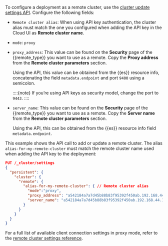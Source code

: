 <!--
This snippet is in use in the following locations:
- ec-remote-cluster-same-ess.md
- ec-remote-cluster-other-ess.md
- ec-remote-cluster-ece.md
- ece-remote-cluster-same-ece.md
- ece-remote-cluster-other-ece.md
- ece-remote-cluster-ess.md

It requires remote_type substitution to be defined
-->
To configure a deployment as a remote cluster, use the [cluster update settings API](https://www.elastic.co/docs/api/doc/elasticsearch/operation/operation-cluster-put-settings). Configure the following fields:

* `Remote cluster alias`: When using API key authentication, the cluster alias must match the one you configured when adding the API key in the Cloud UI as **Remote cluster name**.
* `mode`: `proxy`
* `proxy_address`: This value can be found on the **Security** page of the {{remote_type}} you want to use as a remote. Copy the **Proxy address** from the **Remote cluster parameters** section. 
   
   Using the API, this value can be obtained from the {{es}} resource info, concatenating the field `metadata.endpoint` and port `9400` using a semicolon.

  ::::{note}
  If you’re using API keys as security model, change the port to `9443`.
  ::::

* `server_name`: This value can be found on the **Security** page of the {{remote_type}} you want to use as a remote. Copy the **Server name** from the **Remote cluster parameters** section. 
   
   Using the API, this can be obtained from the {{es}} resource info field `metadata.endpoint`.

This example shows the API call to add or update a remote cluster. The alias `alias-for-my-remote-cluster` must match the remote cluster name used when adding the API key to the deployment:

```json
PUT /_cluster/settings
{
  "persistent": {
    "cluster": {
      "remote": {
        "alias-for-my-remote-cluster": { // Remote cluster alias
          "mode":"proxy",
          "proxy_address": "a542184a7a7d45b88b83f95392f450ab.192.168.44.10.ip.es.io:9400",
          "server_name": "a542184a7a7d45b88b83f95392f450ab.192.168.44.10.ip.es.io"
        }
      }
    }
  }
}
```

For a full list of available client connection settings in proxy mode, refer to the [remote cluster settings reference](elasticsearch://reference/elasticsearch/configuration-reference/remote-clusters.md#remote-cluster-proxy-settings).

